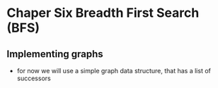 # Chaper Six Breadth First Search (BFS)

## Implementing graphs

- for now we will use a simple graph data structure, that has a list of successors
